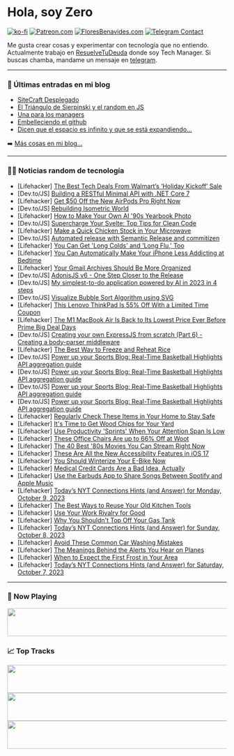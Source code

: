 # Hola, soy Zero

[![ko-fi](https://ko-fi.com/img/githubbutton_sm.svg)](https://ko-fi.com/J3J4N0LUK)
[![Patreon.com](https://img.shields.io/endpoint.svg?url=https%3A%2F%2Fshieldsio-patreon.vercel.app%2Fapi%3Fusername%3Dzerodragon%26type%3Dpatrons&style=for-the-badge)](https://patreon.com/zerodragon)
[![FloresBenavides.com](https://img.shields.io/website?down_message=oops&label=MiBlog&style=for-the-badge&up_message=online&url=https%3A%2F%2Ffloresbenavides.com)](https://floresbenavides.com)
[![Telegram Contact](https://img.shields.io/badge/escr%C3%ADbeme-ZeroDragon-%2326A5E4?style=for-the-badge&logo=telegram)](https://t.me/zerodragon)

Me gusta crear cosas y experimentar con tecnología que no entiendo.
Actualmente trabajo en [ResuelveTuDeuda](http://github.com/resuelve) donde soy Tech Manager.
Si buscas chamba, mandame un mensaje en [telegram](https://t.me/zerodragon).

---

### 📕 Últimas entradas en mi blog
<!-- BLOG-POST-LIST:START -->
- [SiteCraft Desplegado](https://floresbenavides.com/sitecraft-desplegado/)
- [El Triángulo de Sierpinski y el random en JS](https://floresbenavides.com/el-triangulo-de-sierpinski-y-el-random-en-js/)
- [Una para los managers](https://floresbenavides.com/una-para-los-managers/)
- [Embelleciendo el github](https://floresbenavides.com/embelleciendo-el-github/)
- [Dicen que el espacio es infinito y que se está expandiendo…](https://floresbenavides.com/dicen-que-el-espacio-es-infinito-y-que-se-esta-expandiendo/)
<!-- BLOG-POST-LIST:END -->

➡️ [Más cosas en mi blog...](https://floresbenavides.com)

---

### 👨‍💻 Noticias random de tecnología
<!-- TECH-POSTS:START -->
- [Lifehacker] [The Best Tech Deals From Walmart’s ‘Holiday Kickoff’ Sale](https://lifehacker.com/the-best-tech-deals-from-walmart-s-holiday-kickoff-sa-1850913084)
- [Dev.to/JS] [Building a RESTful Minimal API with .NET Core 7](https://dev.to/moesif/building-a-restful-minimal-api-with-net-core-7-g6j)
- [Lifehacker] [Get $50 Off the New AirPods Pro Right Now](https://lifehacker.com/get-50-off-the-new-airpods-pro-right-now-1850912629)
- [Dev.to/JS] [Rebuilding Isometric World](https://dev.to/sheunglaili/rebuilding-isometric-world-5dm1)
- [Lifehacker] [How to Make Your Own AI &#39;90s Yearbook Photo](https://lifehacker.com/how-to-make-your-own-ai-90s-yearbook-photo-1850912877)
- [Dev.to/JS] [Supercharge Your Svelte: Top Tips for Clean Code](https://dev.to/uncle_ben/supercharge-your-svelte-top-tips-for-clean-code-51kh)
- [Lifehacker] [Make a Quick Chicken Stock in Your Microwave](https://lifehacker.com/microwave-chicken-stock-recipe-1850912504)
- [Dev.to/JS] [Automated release with Semantic Release and commitizen](https://dev.to/marksie1988/automated-release-with-semantic-release-and-commitizen-109m)
- [Lifehacker] [You Can Get &#39;Long Colds&#39; and &#39;Long Flu,&#39; Too](https://lifehacker.com/long-colds-long-flu-versus-long-covid-1850912310)
- [Lifehacker] [You Can Automatically Make Your iPhone Less Addicting at Bedtime](https://lifehacker.com/use-greyscale-make-your-phone-less-addicting-1850912330)
- [Lifehacker] [Your Gmail Archives Should Be More Organized](https://lifehacker.com/your-gmail-archives-should-be-more-organized-1850912212)
- [Dev.to/JS] [AdonisJS v6 - One Step Closer to the Release](https://dev.to/adonisframework/adonisjs-v6-one-step-closer-to-the-release-306b)
- [Dev.to/JS] [My simplest-to-do application powered by AI in 2023 in 4 steps](https://dev.to/shreyvijayvargiya/my-simplest-to-do-application-powered-by-ai-in-2023-in-4-steps-1oeh)
- [Dev.to/JS] [Visualize Bubble Sort Algorithm using SVG](https://dev.to/rmmgc/visualize-bubble-sort-algorithm-using-svg-2n16)
- [Lifehacker] [This Lenovo ThinkPad Is 55% Off With a Limited Time Coupon](https://lifehacker.com/this-lenovo-thinkpad-is-55-off-with-a-limited-time-cou-1850912317)
- [Lifehacker] [The M1 MacBook Air Is Back to Its Lowest Price Ever Before Prime Big Deal Days](https://lifehacker.com/early-prime-day-deal-m1-macbook-air-1850912042)
- [Dev.to/JS] [Creating your own ExpressJS from scratch &lpar;Part 6&rpar; - Creating a body-parser middleware](https://dev.to/wesleymreng7/creating-your-own-expressjs-from-scratch-part-6-creating-a-body-parser-middleware-15e7)
- [Lifehacker] [The Best Way to Freeze and Reheat Rice](https://lifehacker.com/the-best-way-to-freeze-and-reheat-rice-1850871446)
- [Dev.to/JS] [Power up your Sports Blog: Real-Time Basketball Highlights API aggregation guide](https://dev.to/sports_junkie/power-up-your-sports-blog-real-time-basketball-highlights-api-aggregation-guide-1ic3)
- [Dev.to/JS] [Power up your Sports Blog: Real-Time Basketball Highlights API aggregation guide](https://dev.to/sports_junkie/power-up-your-sports-blog-real-time-basketball-highlights-api-aggregation-guide-3n11)
- [Dev.to/JS] [Power up your Sports Blog: Real-Time Basketball Highlights API aggregation guide](https://dev.to/sports_junkie/power-up-your-sports-blog-real-time-basketball-highlights-api-aggregation-guide-13an)
- [Dev.to/JS] [Power up your Sports Blog: Real-Time Basketball Highlights API aggregation guide](https://dev.to/sports_junkie/power-up-your-sports-blog-real-time-basketball-highlights-api-aggregation-guide-3p30)
- [Lifehacker] [Regularly Check These Items in Your Home to Stay Safe](https://lifehacker.com/regularly-check-these-items-in-your-home-to-stay-safe-1850911784)
- [Lifehacker] [It&#39;s Time to Get Wood Chips for Your Yard](https://lifehacker.com/its-time-to-get-wood-chips-for-your-yard-1850911759)
- [Lifehacker] [Use Productivity &#39;Sprints&#39; When Your Attention Span Is Low](https://lifehacker.com/how-to-use-sprints-productivity-method-1850911750)
- [Lifehacker] [These Office Chairs Are up to 66% Off at Woot](https://lifehacker.com/these-office-chairs-are-up-to-66-off-at-woot-1850911711)
- [Lifehacker] [The 40 Best &#39;80s Movies You Can Stream Right Now](https://lifehacker.com/the-best-80s-movies-you-can-stream-right-now-1850909972)
- [Lifehacker] [These Are All the New Accessibility Features in iOS 17](https://lifehacker.com/these-are-all-the-new-accessibility-features-in-ios-17-1850911314)
- [Lifehacker] [You Should Winterize Your E-Bike Now](https://lifehacker.com/you-should-winterize-your-e-bike-now-1850911208)
- [Lifehacker] [Medical Credit Cards Are a Bad Idea, Actually](https://lifehacker.com/medical-credit-cards-are-a-bad-idea-actually-1850910748)
- [Lifehacker] [Use the Earbuds App to Share Songs Between Spotify and Apple Music](https://lifehacker.com/use-the-earbuds-app-to-share-songs-between-spotify-and-1850911135)
- [Lifehacker] [Today’s NYT Connections Hints &lpar;and Answer&rpar; for Monday, October 9, 2023](https://lifehacker.com/nyt-connections-answer-today-october-9-2023-1850906560)
- [Lifehacker] [The Best Ways to Reuse Your Old Kitchen Tools](https://lifehacker.com/the-best-ways-to-reuse-your-old-kitchen-tools-1850903539)
- [Lifehacker] [Use Your Work Rivalry for Good](https://lifehacker.com/use-your-work-rivalry-for-good-1850903522)
- [Lifehacker] [Why You Shouldn&#39;t Top Off Your Gas Tank](https://lifehacker.com/why-you-shouldnt-top-off-your-gas-tank-1850903558)
- [Lifehacker] [Today’s NYT Connections Hints &lpar;and Answer&rpar; for Sunday, October 8, 2023](https://lifehacker.com/nyt-connections-answer-today-october-8-2023-1850906425)
- [Lifehacker] [Avoid These Common Car Washing Mistakes](https://lifehacker.com/avoid-these-common-car-washing-mistakes-1850903613)
- [Lifehacker] [The Meanings Behind the Alerts You Hear on Planes](https://lifehacker.com/the-meanings-behind-the-alerts-you-hear-on-planes-1850903647)
- [Lifehacker] [When to Expect the First Frost in Your Area](https://lifehacker.com/when-to-expect-the-first-frost-in-your-area-1850903636)
- [Lifehacker] [Today’s NYT Connections Hints &lpar;and Answer&rpar; for Saturday, October 7, 2023](https://lifehacker.com/nyt-connections-answer-today-october-7-2023-1850904847)<!-- TECH-POSTS:END -->

---

### 🎵 Now Playing
<a href="https://spotify-now-playing-dun.vercel.app/now-playing?open"><img src="https://spotify-now-playing-dun.vercel.app/now-playing" width="540" height="64"></a>

### 📈 Top Tracks
<a href="https://spotify-now-playing-dun.vercel.app/top-tracks?i=1&open"><img src="https://spotify-now-playing-dun.vercel.app/top-tracks?i=1" width="540" height="64"></a>
<a href="https://spotify-now-playing-dun.vercel.app/top-tracks?i=2&open"><img src="https://spotify-now-playing-dun.vercel.app/top-tracks?i=2" width="540" height="64"></a>
<a href="https://spotify-now-playing-dun.vercel.app/top-tracks?i=3&open"><img src="https://spotify-now-playing-dun.vercel.app/top-tracks?i=3" width="540" height="64"></a>
